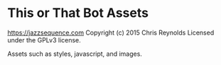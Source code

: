 # This or That Bot Assets #
https://jazzsequence.com
Copyright (c) 2015 Chris Reynolds
Licensed under the GPLv3 license.

Assets such as styles, javascript, and images.